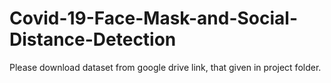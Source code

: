 # Covid-19-Face-Mask-and-Social-Distance-Detection
Please download dataset from google drive link, that given in project folder.
